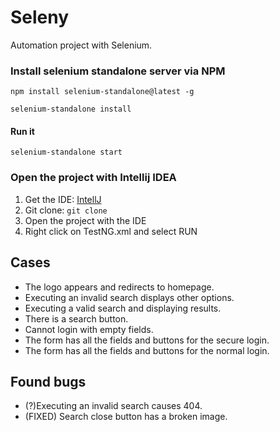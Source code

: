 # Seleny

Automation project with Selenium.

### Install selenium standalone server via NPM

```
npm install selenium-standalone@latest -g

selenium-standalone install
```

#### Run it
```
selenium-standalone start
```

### Open the project with Intellij IDEA

1. Get the IDE: [IntellJ](https://www.jetbrains.com/de-de/idea/)
2. Git clone: ``` git clone ```
3. Open the project with the IDE
4. Right click on TestNG.xml and select RUN

## Cases

- The logo appears and redirects to homepage.
- Executing an invalid search displays other options.
- Executing a valid search and displaying results.
- There is a search button.
- Cannot login with empty fields.
- The form has all the fields and buttons for the secure login.
- The form has all the fields and buttons for the normal login.

## Found bugs

- (?)Executing an invalid search causes 404.
- (FIXED) Search close button has a broken image.
